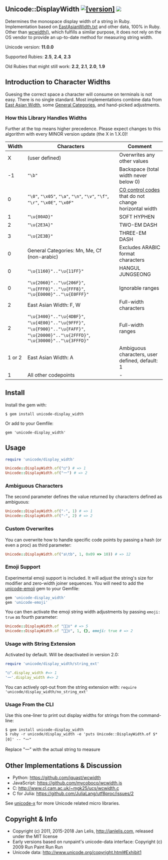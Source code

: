 ## Unicode::DisplayWidth [![[version]](https://badge.fury.io/rb/unicode-display_width.svg)](http://badge.fury.io/rb/unicode-display_width) [<img src="https://travis-ci.org/janlelis/unicode-display_width.png" />](https://travis-ci.org/janlelis/unicode-display_width)

Determines the monospace display width of a string in Ruby. Implementation based on [EastAsianWidth.txt](http://www.unicode.org/Public/UNIDATA/EastAsianWidth.txt) and other data, 100% in Ruby. Other than [wcwidth()](https://github.com/janlelis/wcswidth-ruby), which fulfills a similar purpose, it does not rely on the OS vendor to provide an up-to-date method for measuring string width.

Unicode version: **11.0.0**

Supported Rubies: **2.5**, **2.4**, **2.3**

Old Rubies that might still work: **2.2**, **2.1**, **2.0**, **1.9**

## Introduction to Character Widths

Guesing the correct space a character will consume on terminals is not easy. There is no single standard. Most implementations combine data from [East Asian Width](http://www.unicode.org/reports/tr11/), some [General Categories](https://en.wikipedia.org/wiki/Unicode_character_property#General_Category), and hand-picked adjustments.

### How this Library Handles Widths

Further at the top means higher precedence. Please expect changes to this algorithm with every MINOR version update (the X in 1.X.0)!

Width  | Characters                   | Comment
-------|------------------------------|--------------------------------------------------
X      | (user defined)               | Overwrites any other values
-1     | `"\b"`                       | Backspace (total width never below 0)
0      | `"\0"`, `"\x05"`, `"\a"`, `"\n"`, `"\v"`, `"\f"`, `"\r"`, `"\x0E"`, `"\x0F"` | [C0 control codes](https://en.wikipedia.org/wiki/C0_and_C1_control_codes#C0_.28ASCII_and_derivatives.29) that do not change horizontal width
1      | `"\u{00AD}"`                 | SOFT HYPHEN
2      | `"\u{2E3A}"`                 | TWO-EM DASH
3      | `"\u{2E3B}"`                 | THREE-EM DASH
0      | General Categories: Mn, Me, Cf (non-arabic) | Excludes ARABIC format characters
0      | `"\u{1160}".."\u{11FF}"`     | HANGUL JUNGSEONG
0      | `"\u{2060}".."\u{206F}"`, `"\u{FFF0}".."\u{FFF8}"`, `"\u{E0000}".."\u{E0FFF}"` | Ignorable ranges
2      | East Asian Width: F, W       | Full-width characters
2      | `"\u{3400}".."\u{4DBF}"`, `"\u{4E00}".."\u{9FFF}"`, `"\u{F900}".."\u{FAFF}"`, `"\u{20000}".."\u{2FFFD}"`, `"\u{30000}".."\u{3FFFD}"` | Full-width ranges
1 or 2 | East Asian Width: A          | Ambiguous characters, user defined, default: 1
1      | All other codepoints         | -

## Install

Install the gem with:

    $ gem install unicode-display_width

Or add to your Gemfile:

    gem 'unicode-display_width'

## Usage

```ruby
require 'unicode/display_width'

Unicode::DisplayWidth.of("⚀") # => 1
Unicode::DisplayWidth.of("一") # => 2
```

### Ambiguous Characters

The second parameter defines the value returned by characterrs defined as ambiguous:

```ruby
Unicode::DisplayWidth.of("·", 1) # => 1
Unicode::DisplayWidth.of("·", 2) # => 2
```

### Custom Overwrites

You can overwrite how to handle specific code points by passing a hash (or even a proc) as third parameter:

```ruby
Unicode::DisplayWidth.of("a\tb", 1, 0x09 => 10)) # => 12
```

### Emoji Support

Experimental emoji support is included. It will adjust the string's size for modifier and zero-width joiner sequences. You will need to add the [unicode-emoji](https://github.com/janlelis/unicode-emoji) gem to your Gemfile:

```ruby
gem 'unicode-display_width'
gem 'unicode-emoji'
```

You can then activate the emoji string width adjustments by passing `emoji: true` as fourth parameter:

```ruby
Unicode::DisplayWidth.of "🤾🏽‍♀️" # => 5
Unicode::DisplayWidth.of "🤾🏽‍♀️", 1, {}, emoji: true # => 2
```

### Usage with String Extension

Activated by default. Will be deactivated in version 2.0:

```ruby
require 'unicode/display_width/string_ext'

"⚀".display_width #=> 1
'一'.display_width #=> 2
```

You can actively opt-out from the string extension with: `require 'unicode/display_width/no_string_ext'`

### Usage From the CLI

Use this one-liner to print out display widths for strings from the command-line:

```
$ gem install unicode-display_width
$ ruby -r unicode/display_width -e 'puts Unicode::DisplayWidth.of $*[0]' -- "一"
```
Replace "一" with the actual string to measure

## Other Implementations & Discussion

- Python: https://github.com/jquast/wcwidth
- JavaScript: https://github.com/mycoboco/wcwidth.js
- C: http://www.cl.cam.ac.uk/~mgk25/ucs/wcwidth.c
- C for Julia: https://github.com/JuliaLang/utf8proc/issues/2

See [unicode-x](https://github.com/janlelis/unicode-x) for more Unicode related micro libraries.

## Copyright & Info

- Copyright (c) 2011, 2015-2018 Jan Lelis, http://janlelis.com, released under the MIT
license
- Early versions based on runpaint's unicode-data interface: Copyright (c) 2009 Run Paint Run Run
- Unicode data: http://www.unicode.org/copyright.html#Exhibit1
